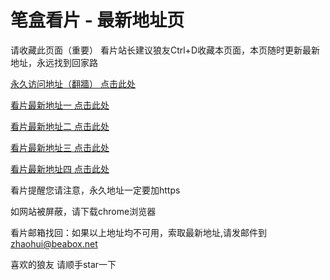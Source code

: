 # 笔盒看片 - 最新地址页

请收藏此页面（重要）
看片站长建议狼友Ctrl+D收藏本页面，本页随时更新最新地址，永远找到回家路

[永久访问地址（翻牆） 点击此处](https://beabox.net/)

[看片最新地址一 点击此处](https://om061z3a.vip)

[看片最新地址二 点击此处](https://bxl4h4q2d7.shop)

[看片最新地址三 点击此处](https://bxy7t8t9m2.shop)

[看片最新地址四 点击此处](https://bxz2h2p8b3.shop)

看片提醒您请注意，永久地址一定要加https

如网站被屏蔽，请下载chrome浏览器

看片邮箱找回：如果以上地址均不可用，索取最新地址,请发邮件到 zhaohui@beabox.net

喜欢的狼友 请顺手star一下